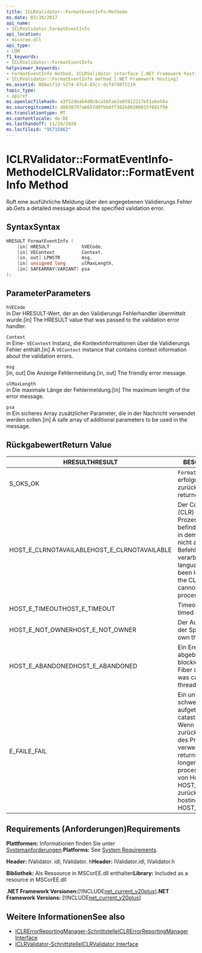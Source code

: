 ```yaml
---
title: ICLRValidator::FormatEventInfo-Methode
ms.date: 03/30/2017
api_name:
- ICLRValidator.FormatEventInfo
api_location:
- mscoree.dll
api_type:
- COM
f1_keywords:
- ICLRValidator::FormatEventInfo
helpviewer_keywords:
- FormatEventInfo method, ICLRValidator interface [.NET Framework hosting]
- ICLRValidator::FormatEventInfo method [.NET Framework hosting]
ms.assetid: 808e1f1d-52f4-47c4-83cc-dcf47d075219
topic_type:
- apiref
ms.openlocfilehash: a3f52deab4d0c8ca56fae2e65912217e51abe58a
ms.sourcegitcommit: d8020797a6657d0fbbdff362b80300815f682f94
ms.translationtype: MT
ms.contentlocale: de-DE
ms.lasthandoff: 11/24/2020
ms.locfileid: "95715862"
---
```

# <a name="iclrvalidatorformateventinfo-method"></a><span data-ttu-id="b60d8-102">ICLRValidator::FormatEventInfo-Methode</span><span class="sxs-lookup"><span data-stu-id="b60d8-102">ICLRValidator::FormatEventInfo Method</span></span>

<span data-ttu-id="b60d8-103">Ruft eine ausführliche Meldung über den angegebenen Validierungs Fehler ab.</span><span class="sxs-lookup"><span data-stu-id="b60d8-103">Gets a detailed message about the specified validation error.</span></span>  
  
## <a name="syntax"></a><span data-ttu-id="b60d8-104">Syntax</span><span class="sxs-lookup"><span data-stu-id="b60d8-104">Syntax</span></span>  
  
```cpp  
HRESULT FormatEventInfo (  
    [in] HRESULT            hVECode,  
    [in] VEContext          Context,  
    [in, out] LPWSTR        msg,  
    [in] unsigned long      ulMaxLength,  
    [in] SAFEARRAY(VARIANT) psa  
);  
```  
  
## <a name="parameters"></a><span data-ttu-id="b60d8-105">Parameter</span><span class="sxs-lookup"><span data-stu-id="b60d8-105">Parameters</span></span>  

 `hVECode`  
 <span data-ttu-id="b60d8-106">in Der HRESULT-Wert, der an den Validierungs Fehlerhandler übermittelt wurde.</span><span class="sxs-lookup"><span data-stu-id="b60d8-106">[in] The HRESULT value that was passed to the validation error handler.</span></span>  
  
 `Context`  
 <span data-ttu-id="b60d8-107">in Eine- `VEContext` Instanz, die Kontextinformationen über die Validierungs Fehler enthält.</span><span class="sxs-lookup"><span data-stu-id="b60d8-107">[in] A `VEContext` instance that contains context information about the validation errors.</span></span>  
  
 `msg`  
 <span data-ttu-id="b60d8-108">[in, out] Die Anzeige Fehlermeldung.</span><span class="sxs-lookup"><span data-stu-id="b60d8-108">[in, out] The friendly error message.</span></span>  
  
 `ulMaxLength`  
 <span data-ttu-id="b60d8-109">in Die maximale Länge der Fehlermeldung.</span><span class="sxs-lookup"><span data-stu-id="b60d8-109">[in] The maximum length of the error message.</span></span>  
  
 `psa`  
 <span data-ttu-id="b60d8-110">in Ein sicheres Array zusätzlicher Parameter, die in der Nachricht verwendet werden sollen.</span><span class="sxs-lookup"><span data-stu-id="b60d8-110">[in] A safe array of additional parameters to be used in the message.</span></span>  
  
## <a name="return-value"></a><span data-ttu-id="b60d8-111">Rückgabewert</span><span class="sxs-lookup"><span data-stu-id="b60d8-111">Return Value</span></span>  
  
|<span data-ttu-id="b60d8-112">HRESULT</span><span class="sxs-lookup"><span data-stu-id="b60d8-112">HRESULT</span></span>|<span data-ttu-id="b60d8-113">BESCHREIBUNG</span><span class="sxs-lookup"><span data-stu-id="b60d8-113">Description</span></span>|  
|-------------|-----------------|  
|<span data-ttu-id="b60d8-114">S_OK</span><span class="sxs-lookup"><span data-stu-id="b60d8-114">S_OK</span></span>|<span data-ttu-id="b60d8-115">`FormatEventInfo` wurde erfolgreich zurückgegeben.</span><span class="sxs-lookup"><span data-stu-id="b60d8-115">`FormatEventInfo` returned successfully.</span></span>|  
|<span data-ttu-id="b60d8-116">HOST_E_CLRNOTAVAILABLE</span><span class="sxs-lookup"><span data-stu-id="b60d8-116">HOST_E_CLRNOTAVAILABLE</span></span>|<span data-ttu-id="b60d8-117">Der Common Language Runtime (CLR) wurde nicht in einen Prozess geladen, oder die CLR befindet sich in einem Zustand, in dem Sie verwalteten Code nicht ausführen oder den-Befehl nicht erfolgreich verarbeiten kann.</span><span class="sxs-lookup"><span data-stu-id="b60d8-117">The common language runtime (CLR) has not been loaded into a process, or the CLR is in a state in which it cannot run managed code or process the call successfully.</span></span>|  
|<span data-ttu-id="b60d8-118">HOST_E_TIMEOUT</span><span class="sxs-lookup"><span data-stu-id="b60d8-118">HOST_E_TIMEOUT</span></span>|<span data-ttu-id="b60d8-119">Timeout des Aufrufes.</span><span class="sxs-lookup"><span data-stu-id="b60d8-119">The call timed out.</span></span>|  
|<span data-ttu-id="b60d8-120">HOST_E_NOT_OWNER</span><span class="sxs-lookup"><span data-stu-id="b60d8-120">HOST_E_NOT_OWNER</span></span>|<span data-ttu-id="b60d8-121">Der Aufrufer ist nicht Besitzer der Sperre.</span><span class="sxs-lookup"><span data-stu-id="b60d8-121">The caller does not own the lock.</span></span>|  
|<span data-ttu-id="b60d8-122">HOST_E_ABANDONED</span><span class="sxs-lookup"><span data-stu-id="b60d8-122">HOST_E_ABANDONED</span></span>|<span data-ttu-id="b60d8-123">Ein Ereignis wurde abgebrochen, während ein blockierter Thread oder eine Fiber darauf wartete.</span><span class="sxs-lookup"><span data-stu-id="b60d8-123">An event was canceled while a blocked thread or fiber was waiting on it.</span></span>|  
|<span data-ttu-id="b60d8-124">E_FAIL</span><span class="sxs-lookup"><span data-stu-id="b60d8-124">E_FAIL</span></span>|<span data-ttu-id="b60d8-125">Ein unbekannter schwerwiegender Fehler ist aufgetreten.</span><span class="sxs-lookup"><span data-stu-id="b60d8-125">An unknown catastrophic failure occurred.</span></span> <span data-ttu-id="b60d8-126">Wenn eine Methode E_FAIL zurückgibt, ist die CLR innerhalb des Prozesses nicht mehr verwendbar.</span><span class="sxs-lookup"><span data-stu-id="b60d8-126">When a method returns E_FAIL, the CLR is no longer usable within the process.</span></span> <span data-ttu-id="b60d8-127">Nachfolgende Aufrufe von Hostingmethoden geben HOST_E_CLRNOTAVAILABLE zurück.</span><span class="sxs-lookup"><span data-stu-id="b60d8-127">Subsequent calls to hosting methods return HOST_E_CLRNOTAVAILABLE.</span></span>|  
  
## <a name="requirements"></a><span data-ttu-id="b60d8-128">Requirements (Anforderungen)</span><span class="sxs-lookup"><span data-stu-id="b60d8-128">Requirements</span></span>  

 <span data-ttu-id="b60d8-129">**Plattformen:** Informationen finden Sie unter [Systemanforderungen](../../get-started/system-requirements.md).</span><span class="sxs-lookup"><span data-stu-id="b60d8-129">**Platforms:** See [System Requirements](../../get-started/system-requirements.md).</span></span>  
  
 <span data-ttu-id="b60d8-130">**Header:** IValidator. idl, IValidator. h</span><span class="sxs-lookup"><span data-stu-id="b60d8-130">**Header:** IValidator.idl, IValidator.h</span></span>  
  
 <span data-ttu-id="b60d8-131">**Bibliothek:** Als Ressource in MSCorEE.dll enthalten</span><span class="sxs-lookup"><span data-stu-id="b60d8-131">**Library:** Included as a resource in MSCorEE.dll</span></span>  
  
 <span data-ttu-id="b60d8-132">**.NET Framework Versionen:**[!INCLUDE[net_current_v20plus](../../../../includes/net-current-v20plus-md.md)]</span><span class="sxs-lookup"><span data-stu-id="b60d8-132">**.NET Framework Versions:** [!INCLUDE[net_current_v20plus](../../../../includes/net-current-v20plus-md.md)]</span></span>  
  
## <a name="see-also"></a><span data-ttu-id="b60d8-133">Weitere Informationen</span><span class="sxs-lookup"><span data-stu-id="b60d8-133">See also</span></span>

- [<span data-ttu-id="b60d8-134">ICLRErrorReportingManager-Schnittstelle</span><span class="sxs-lookup"><span data-stu-id="b60d8-134">ICLRErrorReportingManager Interface</span></span>](iclrerrorreportingmanager-interface.md)
- [<span data-ttu-id="b60d8-135">ICLRValidator-Schnittstelle</span><span class="sxs-lookup"><span data-stu-id="b60d8-135">ICLRValidator Interface</span></span>](iclrvalidator-interface.md)

